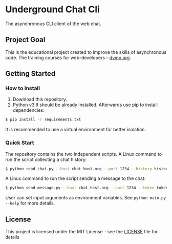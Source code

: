 # Underground Chat Cli

The asynchronous CLI client of the web chat.

## Project Goal
This is the educational project created to improve the skills of asynchronous code.
The training courses for web-developers - [dvmn.org](https://dvmn.org/).

## Getting Started

### How to Install

1. Download this repository.
2. Python v3.8 should be already installed. Afterwards use pip to install dependencies:
```bash
$ pip install -r requirements.txt
```
It is recommended to use a virtual environment for better isolation.

### Quick Start

The repository contains the two independent scripts.
A Linux command to run the script collecting a chat history:
```bash
$ python read_chat.py --host chat_host.org --port 1234 --history history.txt
```
A Linux command to run the script sending a message to the chat:
```bash
$ python send_message.py --host chat_host.org --port 1234 --token token --message Hello Everyone! 
```
User can set input arguments as environment variables. 
See `python main.py --help` for more details.

## License

This project is licensed under the MIT License - see the [LICENSE](LICENSE) file for details
